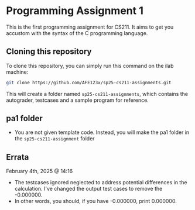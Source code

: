 # Programming Assignment 1

This is the first programming assignment for CS211. It aims to get you accustom with the syntax of the C programming language.

## Cloning this repository

To clone this repository, you can simply run this command on the ilab machine:

```bash
git clone https://github.com/AFE123x/sp25-cs211-assignments.git
```

This will create a folder named ```sp25-cs211-assignments```, which contains the autograder, testcases and a sample program for reference.

## pa1 folder

- You are not given template code. Instead, you will make the pa1 folder in the ```sp25-cs211-assignment``` folder
## Errata

February 4th, 2025 @ 14:16

- The testcases ignored neglected to address potential differences in the calculation. I've changed the output test cases to remove the -0.000000. 
- In other words, you should, if you have -0.000000, print 0.000000.
